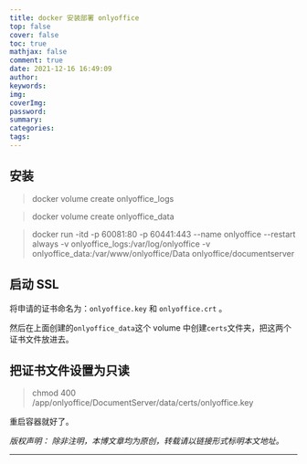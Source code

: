 ```yaml
---
title: docker 安装部署 onlyoffice
top: false
cover: false
toc: true
mathjax: false
comment: true
date: 2021-12-16 16:49:09
author:
keywords:
img:
coverImg:
password:
summary:
categories:
tags:
---
```


## 安装

> docker volume create onlyoffice_logs

> docker volume create onlyoffice_data

> docker run \-itd \-p 60081:80 \-p 60441:443 \-\-name onlyoffice \-\-restart always \-v onlyoffice_logs:/var/log/onlyoffice \-v onlyoffice_data:/var/www/onlyoffice/Data onlyoffice/documentserver

## 启动 SSL

将申请的证书命名为：`onlyoffice.key` 和 `onlyoffice.crt` 。

然后在上面创建的`onlyoffice_data`这个 volume 中创建`certs`文件夹，把这两个证书文件放进去。

## 把证书文件设置为只读

> chmod 400 /app/onlyoffice/DocumentServer/data/certs/onlyoffice.key

重启容器就好了。

_版权声明：_
_除非注明，本博文章均为原创，转载请以链接形式标明本文地址。_

---
